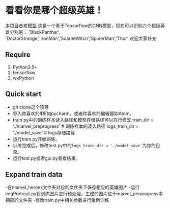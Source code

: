 ﻿# 看看你是哪个超级英雄！
[本项目参考模型](https://github.com/waitingfordark/flower_world)
这是一个基于Tensorflow的CNN模型，现在可以识别六个超级英雄分别是：
'BlackPanther', 'DoctorStrange','IronMan','ScarletWitch','SpiderMan','Thor'
欢迎大家补充

## Require
1. Python3.5+
2. tensorflow
3. wxPython

## Quick start
- git clone这个项目
- 导入你喜欢的IDE如pycharm，或者你喜欢的编辑器如Atom。
- train.py中的训练样本读入路径和模型存储路径可以自行修改
    train_dir = './marvel_preprogress'  # 训练样本的读入路径
    logs_train_dir = './model_save'  # logs存储路径
- 运行train.py开始训练。
- 训练完成后，修改test.py中的`logs_train_dir = './model_save'`为你的目录。
- 运行test.py或者gui.py查看结果。

## Expand train data
-在marvel_heroes文件夹对应的文件夹下保存相应的英雄图片
-运行ImgPretreat.py将训练图片进行预处理，生成的图片位于marvel_preprogress中相应的文件夹
-修改train.py中相关参数进行重新训练
